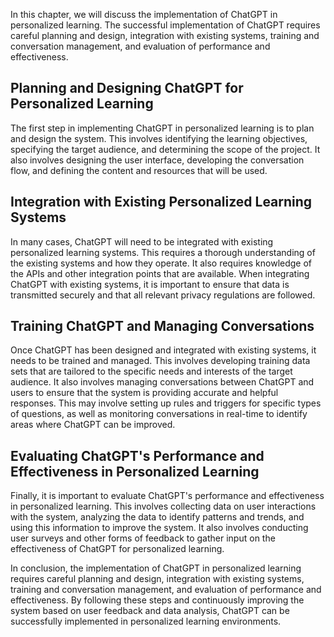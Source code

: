 
In this chapter, we will discuss the implementation of ChatGPT in personalized learning. The successful implementation of ChatGPT requires careful planning and design, integration with existing systems, training and conversation management, and evaluation of performance and effectiveness.

Planning and Designing ChatGPT for Personalized Learning
--------------------------------------------------------

The first step in implementing ChatGPT in personalized learning is to plan and design the system. This involves identifying the learning objectives, specifying the target audience, and determining the scope of the project. It also involves designing the user interface, developing the conversation flow, and defining the content and resources that will be used.

Integration with Existing Personalized Learning Systems
-------------------------------------------------------

In many cases, ChatGPT will need to be integrated with existing personalized learning systems. This requires a thorough understanding of the existing systems and how they operate. It also requires knowledge of the APIs and other integration points that are available. When integrating ChatGPT with existing systems, it is important to ensure that data is transmitted securely and that all relevant privacy regulations are followed.

Training ChatGPT and Managing Conversations
-------------------------------------------

Once ChatGPT has been designed and integrated with existing systems, it needs to be trained and managed. This involves developing training data sets that are tailored to the specific needs and interests of the target audience. It also involves managing conversations between ChatGPT and users to ensure that the system is providing accurate and helpful responses. This may involve setting up rules and triggers for specific types of questions, as well as monitoring conversations in real-time to identify areas where ChatGPT can be improved.

Evaluating ChatGPT's Performance and Effectiveness in Personalized Learning
---------------------------------------------------------------------------

Finally, it is important to evaluate ChatGPT's performance and effectiveness in personalized learning. This involves collecting data on user interactions with the system, analyzing the data to identify patterns and trends, and using this information to improve the system. It also involves conducting user surveys and other forms of feedback to gather input on the effectiveness of ChatGPT for personalized learning.

In conclusion, the implementation of ChatGPT in personalized learning requires careful planning and design, integration with existing systems, training and conversation management, and evaluation of performance and effectiveness. By following these steps and continuously improving the system based on user feedback and data analysis, ChatGPT can be successfully implemented in personalized learning environments.
